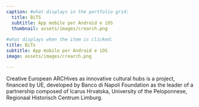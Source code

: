 ```yaml
---
caption: #what displays in the portfolio grid:
  title: BiTS
  subtitle: App mobile per Android e iOS
  thumbnail: assets/images/crearch.png
  
#what displays when the item is clicked:
title: BiTs
subtitle: App mobile per Android e iOS
image: assets/images/crearch.png

---
```

Creative European ARCHives as innovative cultural hubs is a project, financed by UE, developed by Banco di Napoli Foundation as the leader of a partnership composed of Icarus Hrvatska, University of the Peloponnese, Regionaal Historisch Centrum Limburg.